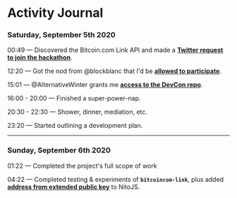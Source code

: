 # Activity Journal

### Saturday, September 5th 2020

00:49 — Discovered the Bitcoin.com Link API and made a __[Twitter request to join the hackathon](https://twitter.com/ShomariPrince/status/1302106622781784064)__.

12:20 — Got the nod from @blockblanc that I'd be __[allowed to participate](https://twitter.com/ShomariPrince/status/1302280431124045824)__.

15:01 — @AlternativeWinter grants me __[access to the DevCon repo](https://twitter.com/ShomariPrince/status/1302320906132492295)__.

16:00 - 20:00 — Finished a super-power-nap.

20:30 - 22:30 — Shower, dinner, mediation, etc.

23:20 — Started outlining a development plan.

---

### Sunday, September 6th 2020

01:22 — Completed the project's full scope of work

04:22 — Completed testing & experiments of __`bitcoincom-link`__, plus added __[address from extended public key](https://gitlab.com/bchplease/nitojs/-/commit/e479f7707fe268ac68286ef6bc1aa101eb85eb08)__ to NitoJS.
